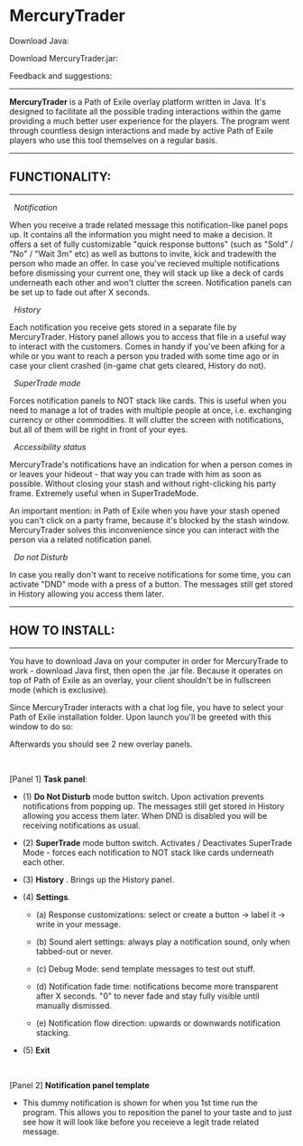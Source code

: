 # MercuryTrader

Download Java: 

Download MercuryTrader.jar: 

Feedback and suggestions: 

---
  
**MercuryTrader** is a Path of Exile overlay platform written in Java. It's designed to facilitate all the possible trading interactions within the game providing a much better user experience for the players. The program went through countless design interactions and made by active Path of Exile players who use this tool themselves on a regular basis.

---
## FUNCTIONALITY:
---

&nbsp; *Notification*

When you receive a trade related message this notification-like panel pops up. It contains all the information you might need to make a decision. It offers a set of fully customizable "quick response buttons" (such as "Sold" / "No" / "Wait 3m" etc) as well as buttons to invite, kick and tradewith the person who made an offer. In case you've recieved multiple notifications before dismissing your current one, they will stack up like a deck of cards underneath each other and won't clutter the screen. Notification panels can be set up to fade out after X seconds.


&nbsp; *History*

Each notification you receive gets stored in a separate file by MercuryTrader. History panel allows you to access that file in a useful way to interact with the customers. Comes in handy if you've been afking for a while or you want to reach a person you traded with some time ago or in case your client crashed (in-game chat gets cleared, History do not).


&nbsp; *SuperTrade mode*

Forces notification panels to NOT stack like cards. This is useful when you need to manage a lot of trades with multiple people at once, i.e. exchanging currency or other commodities. It will clutter the screen with notifications, but all of them will be right in front of your eyes. 

&nbsp; *Accessibility status*

MercuryTrade's notifications have an indication for when a person comes in or leaves your hideout - that way you can trade with him as soon as possible. Without closing your stash and without right-clicking his party frame. Extremely useful when in SuperTradeMode.

An important mention: in Path of Exile when you have your stash opened you can't click on a party frame, because it's blocked by the stash window. MercuryTrader solves this inconvenience since you can interact with the person via a related notification panel.

&nbsp; *Do not Disturb*

In case you really don't want to receive notifications for some time, you can activate "DND" mode with a press of a button. The messages still get stored in History allowing you access them later.

---
## HOW TO INSTALL:
---

You have to download Java on your computer in order for MercuryTrade to work - download Java first, then open the .jar file. Because it operates on top of Path of Exile as an overlay, your client shouldn't be in fullscreen mode (which is exclusive).

Since MercuryTrader interacts with a chat log file, you have to select your Path of Exile installation folder. Upon launch you'll be greeted with this window to do so:

Afterwards you should see 2 new overlay panels.

<br/>

[Panel 1] **Task panel**:

* (1) **Do Not Disturb** mode button switch. Upon activation prevents notifications from popping up. The messages still get stored in History allowing you access them later. When DND is disabled you will be receiving notifications as usual.

* (2) **SuperTrade** mode button switch. Activates / Deactivates SuperTrade Mode - forces each notification to NOT stack like cards underneath each other.

* (3) **History** . Brings up the History panel.

* (4) **Settings**.

  * (a) Response customizations: select or create a button -> label it -> write in your message.

  * (b) Sound alert settings: always play a notification sound, only when tabbed-out or never.

  * (c) Debug Mode: send template messages to test out stuff.
  
  * (d) Notification fade time: notifications become more transparent after X seconds. "0" to never fade and stay fully visible until manually dismissed.
  
  * (e) Notification flow direction: upwards or downwards notification stacking.
  
* (5) **Exit**

<br/>

[Panel 2] **Notification panel template**

* This dummy notification is shown for when you 1st time run the program. This allows you to reposition the panel to your taste and to just see how it will look like before you receieve a legit trade related message.

<br/>


